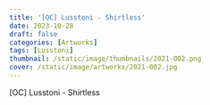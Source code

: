 ```yaml
---
title: '[OC] Lusstoni - Shirtless'
date: 2023-10-28
draft: false
categories: [Artworks]
tags: [Lusstoni]
thumbnail: /static/image/thumbnails/2021-002.png
cover: /static/image/artworks/2021-002.jpg
---
```

[OC] Lusstoni - Shirtless
